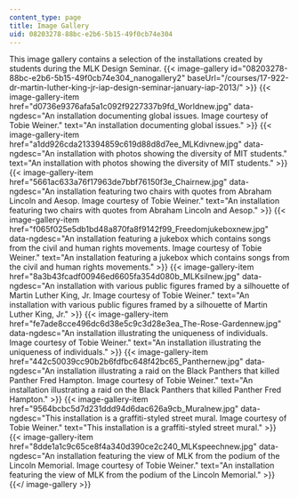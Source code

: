 ```yaml
---
content_type: page
title: Image Gallery
uid: 08203278-88bc-e2b6-5b15-49f0cb74e304
---
```


This image gallery contains a selection of the installations created by students during the MLK Design Seminar.
{{< image-gallery id="08203278-88bc-e2b6-5b15-49f0cb74e304_nanogallery2" baseUrl="/courses/17-922-dr-martin-luther-king-jr-iap-design-seminar-january-iap-2013/" >}}
{{< image-gallery-item href="d0736e9376afa5a1c092f9227337b9fd_Worldnew.jpg" data-ngdesc="An installation documenting global issues. Image courtesy of Tobie Weiner." text="An installation documenting global issues." >}}
{{< image-gallery-item href="a1dd926cda213394859c619d88d8d7ee_MLKdivnew.jpg" data-ngdesc="An installation with photos showing the diversity of MIT students." text="An installation with photos showing the diversity of MIT students." >}}
{{< image-gallery-item href="5661ac633a76f17963de7bbf76150f3e_Chairnew.jpg" data-ngdesc="An installation featuring two chairs with quotes from Abraham Lincoln and Aesop. Image courtesy of Tobie Weiner." text="An installation featuring two chairs with quotes from Abraham Lincoln and Aesop." >}}
{{< image-gallery-item href="f065f025e5db1bd48a870fa8f9142f99_Freedomjukeboxnew.jpg" data-ngdesc="An installation featuring a jukebox which contains songs from the civil and human rights movements. Image courtesy of Tobie Weiner." text="An installation featuring a jukebox which contains songs from the civil and human rights movements." >}}
{{< image-gallery-item href="8a3b43fcadf00946ed6605fa354d080b_MLKsilnew.jpg" data-ngdesc="An installation with various public figures framed by a silhouette of Martin Luther King, Jr. Image courtesy of Tobie Weiner." text="An installation with various public figures framed by a silhouette of Martin Luther King, Jr." >}}
{{< image-gallery-item href="fe7ade8cce496dc6d38e5c9c3d28e3ea_The-Rose-Gardennew.jpg" data-ngdesc="An installation illustrating the uniqueness of individuals. Image courtesy of Tobie Weiner." text="An installation illustrating the uniqueness of individuals." >}}
{{< image-gallery-item href="442c50039cc90b2b6fdfbc648f42bc65_Panthernew.jpg" data-ngdesc="An installation illustrating a raid on the Black Panthers that killed Panther Fred Hampton. Image courtesy of Tobie Weiner." text="An installation illustrating a raid on the Black Panthers that killed Panther Fred Hampton." >}}
{{< image-gallery-item href="9564bcbc5d7d231ddd94d6dac626a9cb_Muralnew.jpg" data-ngdesc="This installation is a graffiti-styled street mural. Image courtesy of Tobie Weiner." text="This installation is a graffiti-styled street mural." >}}
{{< image-gallery-item href="8dde1a1c9c65ce8f4a340d390ce2c240_MLKspeechnew.jpg" data-ngdesc="An installation featuring the view of MLK from the podium of the Lincoln Memorial. Image courtesy of Tobie Weiner." text="An installation featuring the view of MLK from the podium of the Lincoln Memorial." >}}
{{</ image-gallery >}}